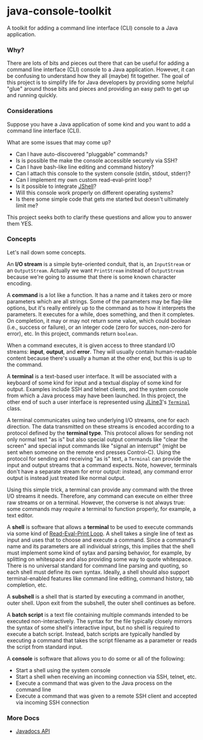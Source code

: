 # java-console-toolkit
A toolkit for adding a command line interface (CLI) console to a Java application.

### Why?

There are lots of bits and pieces out there that can be useful for adding a command line interface (CLI) console to a Java application. However, it can be confusing to understand how they all (maybe) fit together. The goal of this project is to simplify life for Java developers by providing some helpful "glue" around those bits and pieces and providing an easy path to get up and running quickly.

### Considerations

Suppose you have a Java application of some kind and you want to add a command line interface (CLI).

What are some issues that may come up?

* Can I have auto-discovered "pluggable" commands?
* Is is possible the make the console accessible securely via SSH?
* Can I have bash-like line editing and command history?
* Can I attach this console to the system console (stdin, stdout, stderr)?
* Can I implement my own custom read-eval-print loop?
* Is it possible to integrate [JShell](https://en.wikipedia.org/wiki/JShell)?
* Will this console work properly on different operating systems?
* Is there some simple code that gets me started but doesn't ultimately limit me?

This project seeks both to clarify these questions and allow you to answer them YES.

### Concepts

Let's nail down some concepts.

An **I/O stream** is a simple byte-oriented conduit, that is, an `InputStream` or an `OutputStream`. Actually we want `PrintStream` instead of `OutputStream` because we're going to assume that there is some known character encoding.

A **command** is a lot like a function. It has a name and it takes zero or more parameters which are all strings. Some of the parameters may be flag-like options, but it's really entirely up to the command as to how it interprets the parameters. It executes for a while, does something, and then it completes. On completion, it may or may not return some value, which could boolean (i.e., success or failure), or an integer code (zero for succes, non-zero for error), etc. In this project, commands return `boolean`.

When a command executes, it is given access to three standard I/O streams: **input**, **output**, and **error**. They will usually contain human-readable content because there's usually a human at the other end, but this is up to the command.

A **terminal** is a text-based user interface. It will be associated with a keyboard of some kind for input and a textual display of some kind for output. Examples include SSH and telnet clients, and the system console from which a Java process may have been launched. In this project, the other end of such a user interface is represented using [JLine3](https://github.com/jline/jline3)'s [`Terminal`](https://www.javadoc.io/doc/org.jline/jline/latest/org/jline/terminal/Terminal.html) class.

A terminal communicates using two underlying I/O streams, one for each direction. The data transmitted on these streams is encoded according to a protocol defined by the **terminal type**. This protocol allows for sending not only normal text "as is" but also special output commands like "clear the screen" and special input commands like "signal an interrupt" (might be sent when someone on the remote end presses Control-C). Using the protocol for sending and receiving "as is" text, a `Terminal` can provide the input and output streams that a command expects. Note, however, terminals don't have a separate stream for error output: instead, any command error output is instead just treated like normal output.

Using this simple trick, a terminal can provide any command with the three I/O streams it needs. Therefore, any command can execute on either three raw streams or on a terminal. However, the converse is not always true: some commands may _require_ a terminal to function properly, for example, a text editor.

A **shell** is software that allows a **terminal** to be used to execute commands via some kind of [Read-Eval-Print Loop](https://en.wikipedia.org/wiki/Read%E2%80%93eval%E2%80%93print_loop). A shell takes a single line of text as input and uses that to choose and execute a command. Since a command's name and its parameters are all individual strings, this implies that the shell must implement some kind of sytax and parsing behavior, for example, by splitting on whitespace and also providing some way to quote whitespace. There is no universal standard for command line parsing and quoting, so each shell must define its own syntax. Ideally, a shell should also support terminal-enabled features like command line editing, command history, tab completion, etc.

A **subshell** is a shell that is started by executing a command in another, outer shell. Upon exit from the subshell, the outer shell continues as before.

A **batch script** is a text file containing multiple commands intended to be executed non-interactively. The syntax for the file typically closely mirrors the syntax of some shell's interactive input, but no shell is required to execute a batch script. Instead, batch scripts are typically handled by executing a command that takes the script filename as a parameter or reads the script from standard input.

A **console** is software that allows you to do some or all of the following:
* Start a shell using the system console
* Start a shell when receiving an incoming connection via SSH, telnet, etc.
* Execute a command that was given to the Java process on the command line
* Execute a command that was given to a remote SSH client and accepted via incoming SSH connection

### More Docs

* [Javadocs API](http://archiecobbs.github.io/java-console-toolkit/site/apidocs/index.html)
